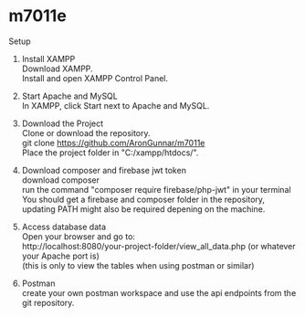 # m7011e

Setup
1. Install XAMPP<br>
    Download XAMPP.<br>
    Install and open XAMPP Control Panel.<br>

2. Start Apache and MySQL<br>
    In XAMPP, click Start next to Apache and MySQL.<br>

3. Download the Project<br>
    Clone or download the repository.<br>
    git clone https://github.com/AronGunnar/m7011e<br>
    Place the project folder in "C:/xampp/htdocs/".<br>

4. Download composer and firebase jwt token<br>
    download composer<br>
    run the command "composer require firebase/php-jwt" in your terminal<br>
    You should get a firebase and composer folder in the repository, updating PATH might also be required depening on the machine.<br>

5. Access database data<br>
    Open your browser and go to:<br>
    http://localhost:8080/your-project-folder/view_all_data.php (or whatever your Apache port is)<br>
    (this is only to view the tables when using postman or similar)<br>
    

6. Postman<br>
    create your own postman workspace and use the api endpoints from the git repository.<br>
